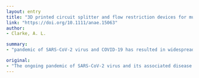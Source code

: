 ```yaml
---
layout: entry
title: "3D printed circuit splitter and flow restriction devices for multiple patient lung ventilation using one anaesthesia workstation or ventilator"
link: "https://doi.org/10.1111/anae.15063"
author:
- Clarke, A. L.

summary:
- "pandemic of SARS-CoV-2 virus and COVID-19 has resulted in widespread ventilator shortages and rationing of care. Massive global supply chain disruption and quarantine measures prevent equipment movement and medical device production. Global supply chain disrupts and quarantines prevent equipment production and equipment movement. Huge global supplies chain disruption prevents equipment movement, medical device manufacturing. Pandemic results in widespread ventilation shortages. Virus is associated with SARS CoV-2 and its associated disease COVId. global supply chains have been shattered resulting in widespread. SARS."

original:
- "The ongoing pandemic of SARS-CoV-2 virus and its associated disease COVID-19 has resulted in widespread ventilator shortages and rationing of care. Massive global supply chain disruption and quarantine measures prevent equipment movement and medical device production."
---
```


